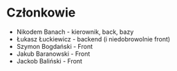 # Członkowie
- Nikodem Banach - kierownik, back, bazy
- Łukasz Łuckiewicz - backend (i niedobrowolnie front)
- Szymon Bogdański - Front
- Jakub Baranowski - Front
- Jackob Baliński - Front
